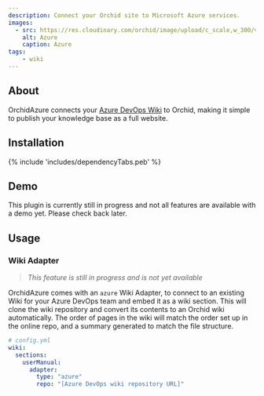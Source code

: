 ```yaml
---
description: Connect your Orchid site to Microsoft Azure services.
images:
  - src: https://res.cloudinary.com/orchid/image/upload/c_scale,w_300/v1558903280/plugins/azure.jpg
    alt: Azure
    caption: Azure
tags:
    - wiki
---
```


## About

OrchidAzure connects your [Azure DevOps Wiki](https://azure.microsoft.com/en-us/services/devops/wiki/) to Orchid, making
it simple to publish your knowledge base as a full website.

## Installation

{% include 'includes/dependencyTabs.peb' %} 

## Demo

This plugin is currently still in progress and not all features are available with a demo yet. Please check back later.

## Usage

### Wiki Adapter

> _This feature is still in progress and is not yet available_

OrchidAzure comes with an `azure` Wiki Adapter, to connect to an existing Wiki for your Azure DevOps team and embed it 
as a wiki section. This will clone the wiki repository and convert its contents to an Orchid wiki automatically. The
order of pages in the wiki will match the order set up in the online repo, and a summary generated to match the file
structure.

```yaml
# config.yml
wiki: 
  sections:
    userManual:
      adapter: 
        type: "azure"
        repo: "[Azure DevOps wiki repository URL]"
```
